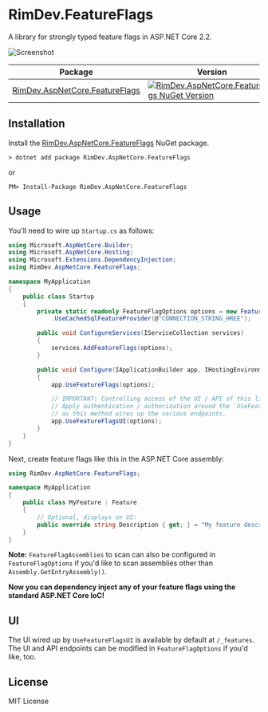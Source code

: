 # RimDev.FeatureFlags

A library for strongly typed feature flags in ASP.NET Core 2.2.

![Screenshot](https://raw.githubusercontent.com/ritterim/RimDev.FeatureFlags/master/screenshot.png)

| Package                       | Version |
| ----------------------------- | ------- |
| [RimDev.AspNetCore.FeatureFlags][NuGet link] | [![RimDev.AspNetCore.FeatureFlags NuGet Version](https://img.shields.io/nuget/v/RimDev.AspNetCore.FeatureFlags.svg)][NuGet link] |

## Installation

Install the [RimDev.AspNetCore.FeatureFlags][NuGet link] NuGet package.

```
> dotnet add package RimDev.AspNetCore.FeatureFlags
```

or

```
PM> Install-Package RimDev.AspNetCore.FeatureFlags
```

## Usage

You'll need to wire up `Startup.cs` as follows:

```csharp
using Microsoft.AspNetCore.Builder;
using Microsoft.AspNetCore.Hosting;
using Microsoft.Extensions.DependencyInjection;
using RimDev.AspNetCore.FeatureFlags;

namespace MyApplication
{
    public class Startup
    {
        private static readonly FeatureFlagOptions options = new FeatureFlagOptions()
            .UseCachedSqlFeatureProvider(@"CONNECTION_STRING_HREE");

        public void ConfigureServices(IServiceCollection services)
        {
            services.AddFeatureFlags(options);
        }

        public void Configure(IApplicationBuilder app, IHostingEnvironment env)
        {
            app.UseFeatureFlags(options);

            // IMPORTANT: Controlling access of the UI / API of this library is the responsibility of the user.
            // Apply authentication / authorization around the `UseFeatureFlagsUI` method as needed,
            // as this method wires up the various endpoints.
            app.UseFeatureFlagsUI(options);
        }
    }
}
```

Next, create feature flags like this in the ASP.NET Core assembly:

```csharp
using RimDev.AspNetCore.FeatureFlags;

namespace MyApplication
{
    public class MyFeature : Feature
    {
        // Optional, displays on UI:
        public override string Description { get; } = "My feature description.";
    }
}
```

**Note:** `FeatureFlagAssemblies` to scan can also be configured in `FeatureFlagOptions` if you'd like to scan assemblies other than `Assembly.GetEntryAssembly()`.

**Now you can dependency inject any of your feature flags using the standard ASP.NET Core IoC!**

## UI

The UI wired up by `UseFeatureFlagsUI` is available by default at `/_features`. The UI and API endpoints can be modified in `FeatureFlagOptions` if you'd like, too.

## License

MIT License

[NuGet link]: https://www.nuget.org/packages/RimDev.AspNetCore.FeatureFlags
